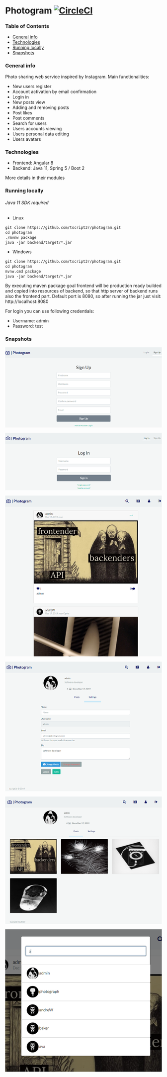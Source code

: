 # Photogram [![CircleCI](https://circleci.com/gh/tscript3r/photogram.svg?style=svg)](https://circleci.com/gh/tscript3r/photogram)

### Table of Contents
*    [General info](#general-info)
*    [Technologies](#technologies)
*    [Running locally](#running-locally)
*    [Snapshots](#snapshots)

### General info
Photo sharing web service inspired by Instagram. Main functionalities:
*    New users register
*    Account activation by email confirmation
*    Login in
*    New posts view
*    Adding and removing posts
*    Post likes
*    Post comments
*    Search for users
*    Users accounts viewing
*    Users personal data editing
*    Users avatars

### Technologies
*    Frontend: Angular 8
*    Backend: Java 11, Spring 5 / Boot 2

More details in their modules

### Running locally

###### Java 11 SDK required

* Linux
```
git clone https://github.com/tscript3r/photogram.git
cd photogram
./mvnw package
java -jar backend/target/*.jar
```

* Windows
```
git clone https://github.com/tscript3r/photogram.git
cd photogram
mvnw.cmd package
java -jar backend/target/*.jar
```

By executing maven package goal frontend will be production ready builded and copied into resources of backend, so
that http server of backend runs also the frontend part. Default port is 8080, so after running the jar just visit:
http://localhost:8080

For login you can use following credentials:
*    Username: admin
*    Password: test

### Snapshots

![sign-up](./img/Signup_Photogram.png)

![login](./img/Login_Photogram.png)

![main](./img/Main_Photogram.png)

![profile-edition](./img/Profile_Photogram.png)

![profile-viewing](./img/Profile_View_Photogram.png)

![profile-search](./img/Search_Photogram.png)